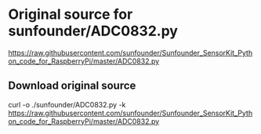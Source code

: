 # Original source for sunfounder/ADC0832.py
https://raw.githubusercontent.com/sunfounder/Sunfounder_SensorKit_Python_code_for_RaspberryPi/master/ADC0832.py

## Download original source
curl -o ./sunfounder/ADC0832.py -k https://raw.githubusercontent.com/sunfounder/Sunfounder_SensorKit_Python_code_for_RaspberryPi/master/ADC0832.py
